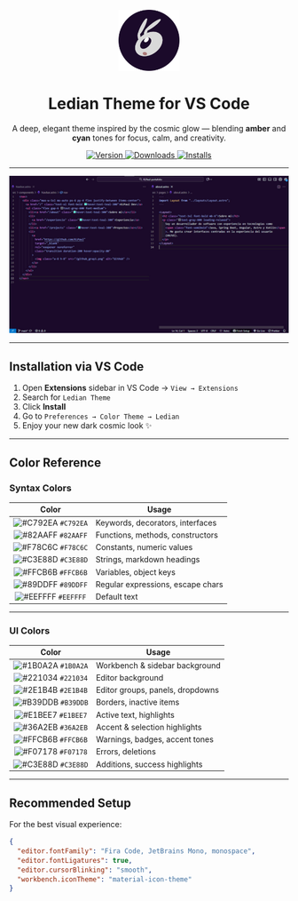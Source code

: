 <p align="center">
  <img alt="Ledian Logo" src="images/ledianlogo.png" width="110" />
</p>

<h1 align="center">Ledian Theme for VS Code</h1>

<p align="center">
  A deep, elegant theme inspired by the cosmic glow — blending <b>amber</b> and <b>cyan</b> tones for focus, calm, and creativity.
</p>

<p align="center">
  <a href="https://marketplace.visualstudio.com/items?itemName=KLPaul.ledian">
    <img alt="Version" src="https://img.shields.io/visual-studio-marketplace/v/KLPaul.ledian?color=brightgreen" />
  </a>
  <a href="https://marketplace.visualstudio.com/items?itemName=KLPaul.ledian">
    <img alt="Downloads" src="https://img.shields.io/visual-studio-marketplace/d/KLPaul.ledian?color=blueviolet" />
  </a>
  <a href="https://marketplace.visualstudio.com/items?itemName=KLPaul.ledian">
    <img alt="Installs" src="https://img.shields.io/visual-studio-marketplace/i/KLPaul.ledian?color=cyan" />
  </a>
</p>

---

<p align="center">
  <img src="images/ledian.jpg" alt="Ledian Theme Preview" width="800" />
</p>

---

## Installation via VS Code

1. Open **Extensions** sidebar in VS Code → `View → Extensions`
2. Search for `Ledian Theme`
3. Click **Install**
4. Go to `Preferences → Color Theme → Ledian`
5. Enjoy your new dark cosmic look ✨

---

## Color Reference

### Syntax Colors

| Color | Usage |
|:------:|-------|
| ![#C792EA](https://via.placeholder.com/10/C792EA.png?text=+) `#C792EA` | Keywords, decorators, interfaces |
| ![#82AAFF](https://via.placeholder.com/10/82AAFF.png?text=+) `#82AAFF` | Functions, methods, constructors |
| ![#F78C6C](https://via.placeholder.com/10/F78C6C.png?text=+) `#F78C6C` | Constants, numeric values |
| ![#C3E88D](https://via.placeholder.com/10/C3E88D.png?text=+) `#C3E88D` | Strings, markdown headings |
| ![#FFCB6B](https://via.placeholder.com/10/FFCB6B.png?text=+) `#FFCB6B` | Variables, object keys |
| ![#89DDFF](https://via.placeholder.com/10/89DDFF.png?text=+) `#89DDFF` | Regular expressions, escape chars |
| ![#EEFFFF](https://via.placeholder.com/10/EEFFFF.png?text=+) `#EEFFFF` | Default text |

---

### UI Colors

| Color | Usage |
|:------:|-------|
| ![#1B0A2A](https://via.placeholder.com/10/1B0A2A.png?text=+) `#1B0A2A` | Workbench & sidebar background |
| ![#221034](https://via.placeholder.com/10/221034.png?text=+) `#221034` | Editor background |
| ![#2E1B4B](https://via.placeholder.com/10/2E1B4B.png?text=+) `#2E1B4B` | Editor groups, panels, dropdowns |
| ![#B39DDB](https://via.placeholder.com/10/B39DDB.png?text=+) `#B39DDB` | Borders, inactive items |
| ![#E1BEE7](https://via.placeholder.com/10/E1BEE7.png?text=+) `#E1BEE7` | Active text, highlights |
| ![#36A2EB](https://via.placeholder.com/10/36A2EB.png?text=+) `#36A2EB` | Accent & selection highlights |
| ![#FFCB6B](https://via.placeholder.com/10/FFCB6B.png?text=+) `#FFCB6B` | Warnings, badges, accent tones |
| ![#F07178](https://via.placeholder.com/10/F07178.png?text=+) `#F07178` | Errors, deletions |
| ![#C3E88D](https://via.placeholder.com/10/C3E88D.png?text=+) `#C3E88D` | Additions, success highlights |

---

## Recommended Setup

For the best visual experience:

```json
{
  "editor.fontFamily": "Fira Code, JetBrains Mono, monospace",
  "editor.fontLigatures": true,
  "editor.cursorBlinking": "smooth",
  "workbench.iconTheme": "material-icon-theme"
}
